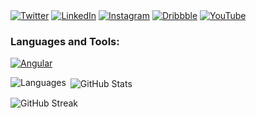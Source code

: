 <p align="left">
  <a href="https://twitter.com/mwendamutai" target="blank"><img align="center" src="https://img.shields.io/badge/Twitter-1DA1F2?style=social&logo=twitter&logoColor=white" alt="Twitter"></a>
  <a href="https://linkedin.com/in/mwenda-mutai" target="blank"><img align="center" src="https://img.shields.io/badge/LinkedIn-0077B5?style=social&logo=linkedin&logoColor=white" alt="LinkedIn"></a>
  <a href="https://instagram.com/@int.er_nash" target="blank"><img align="center" src="https://img.shields.io/badge/Instagram-E4405F?style=social&logo=instagram&logoColor=white" alt="Instagram"></a>
  <a href="https://dribbble.com/mwendamutai" target="blank"><img align="center" src="https://img.shields.io/badge/Dribbble-EA4C89?style=social&logo=dribbble&logoColor=white" alt="Dribbble"></a>
  <a href="https://www.youtube.com/c/mwendamutai" target="blank"><img align="center" src="https://img.shields.io/badge/YouTube-FF0000?style=social&logo=youtube&logoColor=white" alt="YouTube"></a>
</p>

<h3 align="left">Languages and Tools:</h3>
<p align="left">
  <a href="https://angular.io" target="_blank" rel="noreferrer">
    <img src="https://img.shields.io/badge/Angular-DD0031?style=flat-square&logo=angular&logoColor=white" alt="Angular" />
  </a>
</p>

<p><img align="left" src="https://github-readme-stats.vercel.app/api/top-langs?username=nashon11&show_icons=true&locale=en&layout=compact" alt="Languages" /></p>

<p>&nbsp;<img align="center" src="https://github-readme-stats.vercel.app/api?username=nashon11&show_icons=true&locale=en" alt="GitHub Stats" /></p>

<p><img align="center" src="https://github-readme-streak-stats.herokuapp.com/?user=nashon11" alt="GitHub Streak" /></p>

